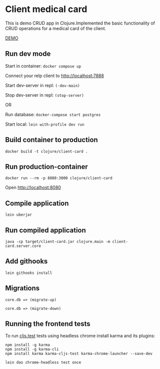 # Client medical card

This is demo CRUD app in Clojure.Implemented the basic functionality of CRUD operations for a medical card of the client.

[DEMO](https://mysterious-fjord-76492.herokuapp.com/)

## Run dev mode

Start in container: ```docker compose up```

Connect your relp client to [http://localhost:7888](http://localhost:7888)

Start dev-server in repl: ```(-dev-main)```

Stop dev-server in repl: ```(stop-server)```

OR

Run database: ```docker-compose start postgres```

Start local: ```lein with-profile dev run```

## Build container to production

```docker build -t clojure/client-card . ```

## Run production-container

```docker run --rm -p 8080:3000 clojure/client-card```

Open [http://localhost:8080](http://localhost:8080)


## Compile application

```lein uberjar```

## Run compiled application

```java -cp target/client-card.jar clojure.main -m client-card.server.core```

## Add githooks

```lein githooks install```

## Migrations

```core.db => (migrate-up)```

```core.db => (migrate-down)```

## Running the frontend tests
To run [cljs.test](https://github.com/clojure/clojurescript/blob/master/src/main/cljs/cljs/test.cljs) tests using headless chrome install karma and its plugins:

```
npm install -g karma
npm install -g karma-cli
npm install karma karma-cljs-test karma-chrome-launcher --save-dev

lein doo chrome-headless test once
```